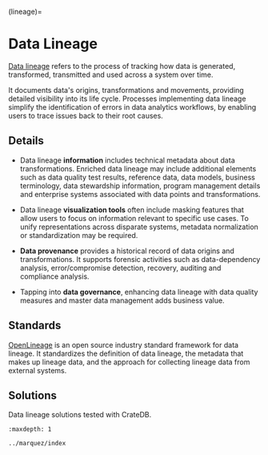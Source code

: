 (lineage)=
# Data Lineage

[Data lineage] refers to the process of tracking how data is generated,
transformed, transmitted and used across a system over time.

It documents data's origins, transformations and movements, providing
detailed visibility into its life cycle.
Processes implementing data lineage simplify the identification of errors
in data analytics workflows, by enabling users to trace issues back to their
root causes.

## Details
- Data lineage **information** includes technical metadata about data transformations.
  Enriched data lineage may include additional elements such as data quality test
  results, reference data, data models, business terminology, data stewardship
  information, program management details and enterprise systems associated with
  data points and transformations.

- Data lineage **visualization tools** often include masking features that allow users
  to focus on information relevant to specific use cases. To unify representations
  across disparate systems, metadata normalization or standardization may be required.

- **Data provenance** provides a historical record of data origins and
  transformations. It supports forensic activities such as data-dependency
  analysis, error/compromise detection, recovery, auditing and compliance
  analysis.

- Tapping into **data governance**, enhancing data lineage with data quality
  measures and master data management adds business value.

## Standards
[OpenLineage] is an open source industry standard framework for data lineage.
It standardizes the definition of data lineage, the metadata that makes up
lineage data, and the approach for collecting lineage data from external systems.


## Solutions
Data lineage solutions tested with CrateDB.

```{toctree}
:maxdepth: 1

../marquez/index
```


[Data lineage]: https://en.wikipedia.org/wiki/Data_lineage
[OpenLineage]: https://openlineage.io/

